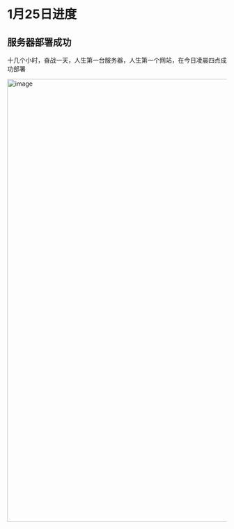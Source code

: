 # 1月25日进度

## 服务器部署成功

十几个小时，奋战一天，人生第一台服务器，人生第一个网站，在今日凌晨四点成功部署

<img width="1018" alt="image" src="https://github.com/Huafucius/Chick_Plan/assets/146501764/2d71b9c7-667f-453d-9121-7e70de9e43e3">

